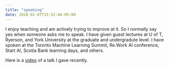 ```yaml
---
title: "speaking"
date: 2020-02-07T15:52:44-05:00
--- 
```


I enjoy teaching and am actively trying to improve at it. So I normally say yes when someone asks me to speak. I have given guest lectures at U of T, Ryerson, and York University at the graduate and undergradute level. I have spoken at the Toronto Machine Learning Summit, Re.Work AI conference, Start AI, Scotia Bank learning days, and others. 

Here is a [video](https://www.youtube.com/watch?v=Et9oYd9x9cw&feature=youtu.be) of a talk I gave recently. 


